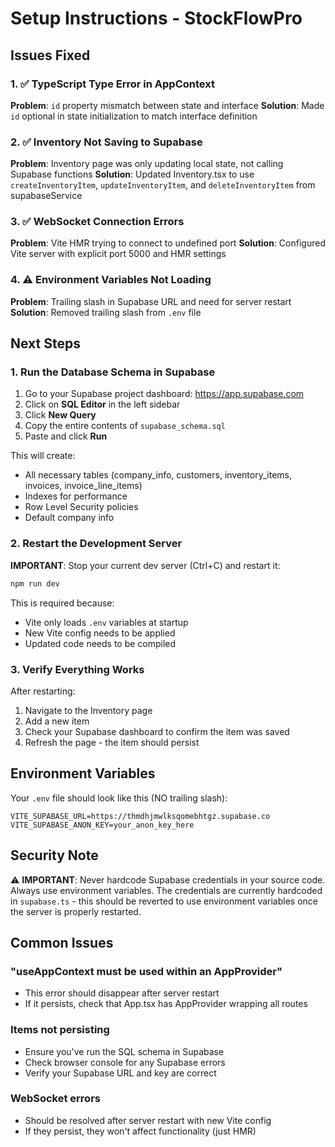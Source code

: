 # Setup Instructions - StockFlowPro

## Issues Fixed

### 1. ✅ TypeScript Type Error in AppContext
**Problem**: `id` property mismatch between state and interface
**Solution**: Made `id` optional in state initialization to match interface definition

### 2. ✅ Inventory Not Saving to Supabase
**Problem**: Inventory page was only updating local state, not calling Supabase functions
**Solution**: Updated Inventory.tsx to use `createInventoryItem`, `updateInventoryItem`, and `deleteInventoryItem` from supabaseService

### 3. ✅ WebSocket Connection Errors
**Problem**: Vite HMR trying to connect to undefined port
**Solution**: Configured Vite server with explicit port 5000 and HMR settings

### 4. ⚠️ Environment Variables Not Loading
**Problem**: Trailing slash in Supabase URL and need for server restart
**Solution**: Removed trailing slash from `.env` file

## Next Steps

### 1. Run the Database Schema in Supabase

1. Go to your Supabase project dashboard: https://app.supabase.com
2. Click on **SQL Editor** in the left sidebar
3. Click **New Query**
4. Copy the entire contents of `supabase_schema.sql`
5. Paste and click **Run**

This will create:
- All necessary tables (company_info, customers, inventory_items, invoices, invoice_line_items)
- Indexes for performance
- Row Level Security policies
- Default company info

### 2. Restart the Development Server

**IMPORTANT**: Stop your current dev server (Ctrl+C) and restart it:

```bash
npm run dev
```

This is required because:
- Vite only loads `.env` variables at startup
- New Vite config needs to be applied
- Updated code needs to be compiled

### 3. Verify Everything Works

After restarting:
1. Navigate to the Inventory page
2. Add a new item
3. Check your Supabase dashboard to confirm the item was saved
4. Refresh the page - the item should persist

## Environment Variables

Your `.env` file should look like this (NO trailing slash):

```env
VITE_SUPABASE_URL=https://thmdhjmwlksqomebhtgz.supabase.co
VITE_SUPABASE_ANON_KEY=your_anon_key_here
```

## Security Note

⚠️ **IMPORTANT**: Never hardcode Supabase credentials in your source code. Always use environment variables. The credentials are currently hardcoded in `supabase.ts` - this should be reverted to use environment variables once the server is properly restarted.

## Common Issues

### "useAppContext must be used within an AppProvider"
- This error should disappear after server restart
- If it persists, check that App.tsx has AppProvider wrapping all routes

### Items not persisting
- Ensure you've run the SQL schema in Supabase
- Check browser console for any Supabase errors
- Verify your Supabase URL and key are correct

### WebSocket errors
- Should be resolved after server restart with new Vite config
- If they persist, they won't affect functionality (just HMR)
